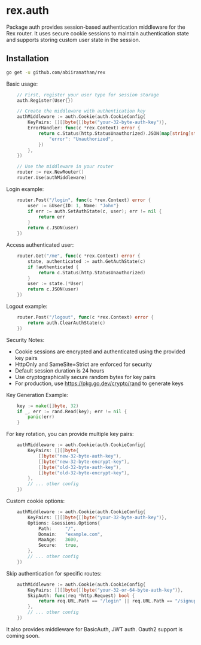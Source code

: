 # rex.auth

Package auth provides session-based authentication middleware for the Rex router.
It uses secure cookie sessions to maintain authentication state and supports storing
custom user state in the session.

## Installation
```bash
go get -u github.com/abiiranathan/rex
```

Basic usage:
```go
	// First, register your user type for session storage
	auth.Register(User{})

	// Create the middleware with authentication key
	authMiddleware := auth.Cookie(auth.CookieConfig{
		KeyPairs: [][]byte{[]byte("your-32-byte-auth-key")},
		ErrorHandler: func(c *rex.Context) error {
			return c.Status(http.StatusUnauthorized).JSON(map[string]string{
				"error": "Unauthorized",
			})
		},
	})

	// Use the middleware in your router
	router := rex.NewRouter()
	router.Use(authMiddleware)
```
Login example:

```go
	router.Post("/login", func(c *rex.Context) error {
		user := &User{ID: 1, Name: "John"}
		if err := auth.SetAuthState(c, user); err != nil {
			return err
		}
		return c.JSON(user)
	})

```

Access authenticated user:

```go
	router.Get("/me", func(c *rex.Context) error {
		state, authenticated := auth.GetAuthState(c)
		if !authenticated {
			return c.Status(http.StatusUnauthorized)
		}
		user := state.(*User)
		return c.JSON(user)
	})

```

Logout example:

```go
	router.Post("/logout", func(c *rex.Context) error {
		return auth.ClearAuthState(c)
	})

```

Security Notes:
  - Cookie sessions are encrypted and authenticated using the provided key pairs
  - HttpOnly and SameSite=Strict are enforced for security
  - Default session duration is 24 hours
  - Use cryptographically secure random bytes for key pairs
  - For production, use https://pkg.go.dev/crypto/rand to generate keys

Key Generation Example:

```go
	key := make([]byte, 32)
	if _, err := rand.Read(key); err != nil {
		panic(err)
	}
```

For key rotation, you can provide multiple key pairs:

```go
	authMiddleware := auth.Cookie(auth.CookieConfig{
		KeyPairs: [][]byte{
			[]byte("new-32-byte-auth-key"),
			[]byte("new-32-byte-encrypt-key"),
			[]byte("old-32-byte-auth-key"),
			[]byte("old-32-byte-encrypt-key"),
		},
		// ... other config
	})
```

Custom cookie options:

```go
	authMiddleware := auth.Cookie(auth.CookieConfig{
		KeyPairs: [][]byte{[]byte("your-32-byte-auth-key")},
		Options: &sessions.Options{
			Path:     "/",
			Domain:   "example.com",
			MaxAge:   3600,
			Secure:   true,
		},
		// ... other config
	})
```

Skip authentication for specific routes:

```go
	authMiddleware := auth.Cookie(auth.CookieConfig{
		KeyPairs: [][]byte{[]byte("your-32-or-64-byte-auth-key")},
		SkipAuth: func(req *http.Request) bool {
			return req.URL.Path == "/login" || req.URL.Path == "/signup"
		},
		// ... other config
	})

```

It also provides middleware for BasicAuth, JWT auth.
Oauth2 support is coming soon.
